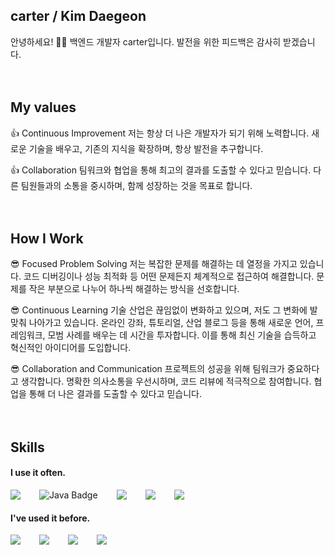 ## carter / Kim Daegeon
안녕하세요! 🙋‍♂️ 백엔드 개발자 carter입니다. 발전을 위한 피드백은 감사히 받겠습니다.
<br />
<br />
<br />
## My values
👍 Continuous Improvement
저는 항상 더 나은 개발자가 되기 위해 노력합니다. 새로운 기술을 배우고, 기존의 지식을 확장하며, 항상 발전을 추구합니다.

👍 Collaboration
팀워크와 협업을 통해 최고의 결과를 도출할 수 있다고 믿습니다. 다른 팀원들과의 소통을 중시하며, 함께 성장하는 것을 목표로 합니다.
<br />
<br />
<br />
## How I Work
😎 Focused Problem Solving
저는 복잡한 문제를 해결하는 데 열정을 가지고 있습니다. 코드 디버깅이나 성능 최적화 등 어떤 문제든지 체계적으로 접근하여 해결합니다. 문제를 작은 부분으로 나누어 하나씩 해결하는 방식을 선호합니다.

😎 Continuous Learning
기술 산업은 끊임없이 변화하고 있으며, 저도 그 변화에 발맞춰 나아가고 있습니다. 온라인 강좌, 튜토리얼, 산업 블로그 등을 통해 새로운 언어, 프레임워크, 모범 사례를 배우는 데 시간을 투자합니다. 이를 통해 최신 기술을 습득하고 혁신적인 아이디어를 도입합니다.

😎 Collaboration and Communication
프로젝트의 성공을 위해 팀워크가 중요하다고 생각합니다. 명확한 의사소통을 우선시하며, 코드 리뷰에 적극적으로 참여합니다. 협업을 통해 더 나은 결과를 도출할 수 있다고 믿습니다.
<br />
<br />
<br />
## Skills

#### I use it often.
<div style="display:flex;gap:30px;flex-wrap:wrap;">
  <img src="https://img.shields.io/badge/python-3776AB?style=for-the-badge&logo=python&logoColor=white"> 
  <img src="https://img.shields.io/badge/java-007396?style=for-the-badge&logo=java&logoColor=white" alt="Java Badge">
  <img src="https://img.shields.io/badge/mysql-4479A1?style=for-the-badge&logo=mysql&logoColor=white"> 
  <img src="https://img.shields.io/badge/github-181717?style=for-the-badge&logo=github&logoColor=white">
  <img src="https://img.shields.io/badge/git-F05032?style=for-the-badge&logo=git&logoColor=white">
</div>

#### I've used it before.
<div style="display:flex;gap:30px;flex-wrap:wrap;">
  <img src="https://img.shields.io/badge/javascript-F7DF1E?style=for-the-badge&logo=javascript&logoColor=black"> 
  <img src="https://img.shields.io/badge/node.js-339933?style=for-the-badge&logo=Node.js&logoColor=white">
  <img src="https://img.shields.io/badge/spring-6DB33F?style=for-the-badge&logo=spring&logoColor=white"> 
  <img src="https://img.shields.io/badge/express-000000?style=for-the-badge&logo=express&logoColor=white">
</div>
<br />
<br />
<br />
